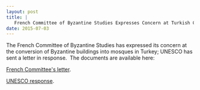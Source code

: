 ```yaml
---
layout: post
title: |
   French Committee of Byzantine Studies Expresses Concern at Turkish Conversion of Byzantine Buildings into Mosques
date: 2015-07-03
---
```


The French Committee of Byzantine Studies has expressed its concern at
the conversion of Byzantine buildings into mosques in Turkey; UNESCO has
sent a letter in response.  The documents are available
here:

[French Committee's
letter](http://www.aabs.org.au/wp-content/uploads/2015/07/petitionturquie20141.pdf).

[UNESCO
response](http://www.aabs.org.au/wp-content/uploads/2015/07/unesco2015.pdf).
